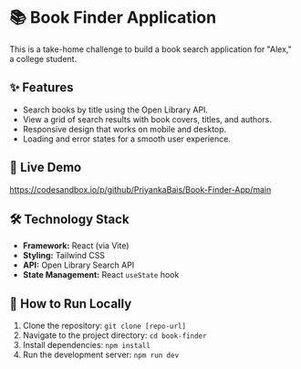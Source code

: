 # 📚 Book Finder Application

This is a take-home challenge to build a book search application for "Alex," a college student.

## ✨ Features

* Search books by title using the Open Library API.
* View a grid of search results with book covers, titles, and authors.
* Responsive design that works on mobile and desktop.
* Loading and error states for a smooth user experience.

## 🚀 Live Demo
https://codesandbox.io/p/github/PriyankaBais/Book-Finder-App/main

## 🛠️ Technology Stack

* **Framework:** React (via Vite)
* **Styling:** Tailwind CSS
* **API:** Open Library Search API
* **State Management:** React `useState` hook

## 🏃 How to Run Locally

1.  Clone the repository:
    `git clone [repo-url]`
2.  Navigate to the project directory:
    `cd book-finder`
3.  Install dependencies:
    `npm install`
4.  Run the development server:
    `npm run dev`
